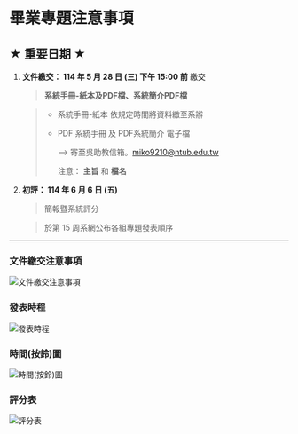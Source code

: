 # 畢業專題注意事項
## ★ 重要日期 ★
1. **文件繳交： 114 年 5 月 28 日 (三) 下午 15:00 前** 繳交
   > **系統手冊-紙本及PDF檔、系統簡介PDF檔**
   
   > - 系統手冊-紙本 依規定時間將資料繳至系辦
   >
   > - PDF 系統手冊 及 PDF系統簡介 電子檔
   > 
   >   --> 寄至吳助教信箱。miko9210@ntub.edu.tw
   >
   >   注意： **主旨** 和 **檔名**

2. **初評： 114 年 6 月 6 日 (五)**
   > 簡報暨系統評分
   
   > 於第 15 周系網公布各組專題發表順序

---

### 文件繳交注意事項
![文件繳交注意事項](https://github.com/user-attachments/assets/9a66a983-2a13-401e-86a0-e45ab1baee48)

### 發表時程
![發表時程](https://github.com/user-attachments/assets/7cccca38-78e5-461d-98c6-f2e81be62250)

### 時間(按鈴)圖
![時間(按鈴)圖](https://github.com/user-attachments/assets/4bfcf319-96bc-4320-89bd-7022b09c94fe)

### 評分表
![評分表](https://github.com/user-attachments/assets/102fcd86-0f76-427d-a3b8-0e9ec2448d17)
